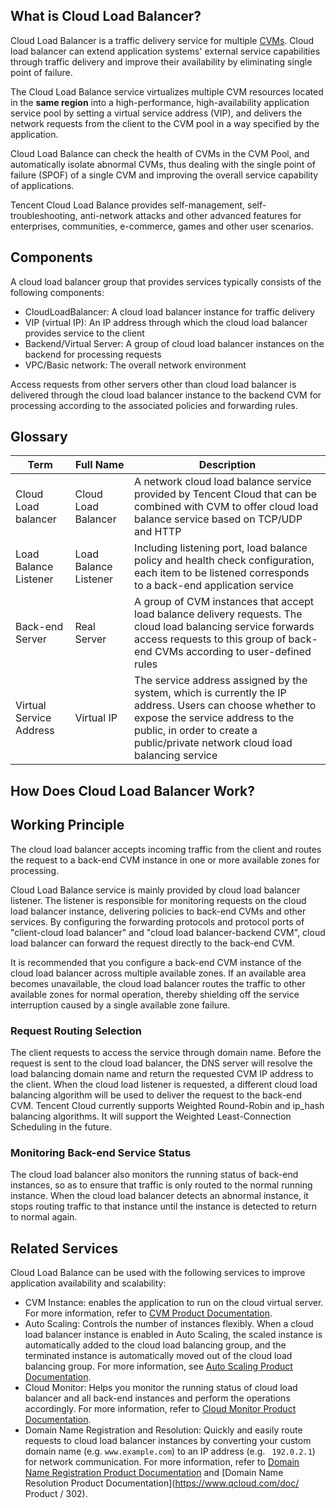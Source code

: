﻿## What is Cloud Load Balancer?
Cloud Load Balancer is a traffic delivery service for multiple [CVMs](/doc/product/213/495). Cloud load balancer can extend application systems' external service capabilities through traffic delivery and improve their availability by eliminating single point of failure.

The Cloud Load Balance service virtualizes multiple CVM resources located in the **same region** into a high-performance, high-availability application service pool by setting a virtual service address (VIP), and delivers the network requests from the client to the CVM pool in a way specified by the application.

Cloud Load Balance can check the health of CVMs in the CVM Pool, and automatically isolate abnormal CVMs, thus dealing with the single point of failure (SPOF) of a single CVM and improving the overall service capability of applications.

Tencent Cloud Load Balance provides self-management, self-troubleshooting, anti-network attacks and other advanced features for enterprises, communities, e-commerce, games and other user scenarios.

## Components
A cloud load balancer group that provides services typically consists of the following components:

- CloudLoadBalancer: A cloud load balancer instance for traffic delivery
- VIP (virtual IP): An IP address through which the cloud load balancer provides service to the client
- Backend/Virtual Server: A group of cloud load balancer instances on the backend for processing requests
- VPC/Basic network: The overall network environment

Access requests from other servers other than cloud load balancer is delivered through the cloud load balancer instance to the backend CVM for processing according to the associated policies and forwarding rules.

## Glossary
| Term | Full Name| Description |
|---------|---------|---------|
| Cloud Load balancer | Cloud Load Balancer | A network cloud load balance service provided by Tencent Cloud that can be combined with CVM to offer cloud load balance service based on TCP/UDP and HTTP |
| Load Balance Listener | Load Balance Listener | Including listening port, load balance policy and health check configuration, each item to be listened corresponds to a back-end application service |
| Back-end Server | Real Server | A group of CVM instances that accept load balance delivery requests. The cloud load balancing service forwards access requests to this group of back-end CVMs according to user-defined rules |
| Virtual Service Address | Virtual IP | The service address assigned by the system, which is currently the IP address. Users can choose whether to expose the service address to the public, in order to create a public/private network cloud load balancing service |

## How Does Cloud Load Balancer Work?
## Working Principle

The cloud load balancer accepts incoming traffic from the client and routes the request to a back-end CVM instance in one or more available zones for processing.

Cloud Load Balance service is mainly provided by cloud load balancer listener. The listener is responsible for monitoring requests on the cloud load balancer instance, delivering policies to back-end CVMs and other services. By configuring the forwarding protocols and protocol ports of "client-cloud load balancer" and "cloud load balancer-backend CVM", cloud load balancer can forward the request directly to the back-end CVM.

It is recommended that you configure a back-end CVM instance of the cloud load balancer across multiple available zones. If an available area becomes unavailable, the cloud load balancer routes the traffic to other available zones for normal operation, thereby shielding off the service interruption caused by a single available zone failure.

### Request Routing Selection

The client requests to access the service through domain name. Before the request is sent to the cloud load balancer, the DNS server will resolve the load balancing domain name and return the requested CVM IP address to the client. When the cloud load listener is requested, a different cloud load balancing algorithm will be used to deliver the request to the back-end CVM. Tencent Cloud currently supports Weighted Round-Robin and ip_hash balancing algorithms. It will support the Weighted Least-Connection Scheduling in the future.

### Monitoring Back-end Service Status

The cloud load balancer also monitors the running status of back-end instances, so as to ensure that traffic is only routed to the normal running instance. When the cloud load balancer detects an abnormal instance, it stops routing traffic to that instance until the instance is detected to return to normal again.


## Related Services

Cloud Load Balance can be used with the following services to improve application availability and scalability:

- CVM Instance: enables the application to run on the cloud virtual server. For more information, refer to [CVM Product Documentation](https://www.qcloud.com/doc/product/213).
- Auto Scaling: Controls the number of instances flexibly. When a cloud load balancer instance is enabled in Auto Scaling, the scaled instance is automatically added to the cloud load balancing group, and the terminated instance is automatically moved out of the cloud load balancing group. For more information, see [Auto Scaling Product Documentation](https://www.qcloud.com/doc/product/377).
- Cloud Monitor: Helps you monitor the running status of cloud load balancer and all back-end instances and perform the operations accordingly. For more information, refer to [Cloud Monitor Product Documentation](https://www.qcloud.com/doc/product/248).
- Domain Name Registration and Resolution: Quickly and easily route requests to cloud load balancer instances by converting your custom domain name (e.g. `www.example.com`) to an IP address (e.g. ` 192.0.2.1`) for network communication. For more information, refer to [Domain Name Registration Product Documentation](https://www.qcloud.com/doc/product/242) and [Domain Name Resolution Product Documentation](https://www.qcloud.com/doc/ Product / 302).



